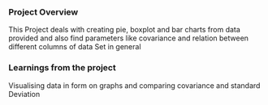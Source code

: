 ### Project Overview

 This Project deals with creating pie, boxplot and bar charts from data provided and also find parameters like covariance and relation between different columns of data Set in general


### Learnings from the project

 Visualising data in form on graphs and comparing covariance and standard Deviation


